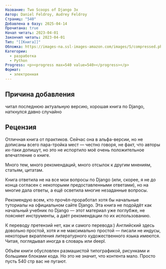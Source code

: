```yaml
---
Название: Two Scoops of Django 3x
Автор: Daniel Feldroy, Audrey Feldroy
Страниц: "540"
Добавлена в базу: 2025-04-14
Прочитана: true
Начал читать: 2023-04-01
Закончил читать: 2023-04-01
Тип: "[[Книга]]"
Обложка: https://images-na.ssl-images-amazon.com/images/S/compressed.photo.goodreads.com/books/1607194316i/55822151.jpg
Категории:
  - разработка
  - Python
Progress: <p><progress max=540 value=540></progress></p>
Формат:
  - электронная
---
```

## Причина добавления

читал последнюю актуальную версию, хорошая книга по Django, наткнулся давно случайно
## Рецензия

Отличная книга от практиков. Сейчас она в альфа-версии, но не дописаны всего пара-тройка мест — честно говоря, не факт, что авторы их-таки допишут, но это не испортило моё очень положительное впечатление о книге.

Много тем, много рекомендаций, много отсылок к другим мнениям, статьям, цитатам.

Книга ответила не на все мои вопросы по Django (или, скорее, я не до конца согласен с некоторыми предоставленными ответами), но на многие дала ответы, а ещё осветила многие незаданные вопросы.

Рекомендую всем, кто прочёл-проработал хотя бы начальные туториалы на официальном сайте Django. Эта книга не подойдёт как начальный учебник по Django — этот материал уже поглубже, не поясняет инструменты, а даёт рекомендации по их использованию.

К переводу претензий нет, как и самого перевода:) Английский здесь довольно простой, хотя и не максимально простой — писали не индусы, некоторые вкрапления литературного художественного языка имеются. Читая, поглядывал иногда в словарь или deepl.

Объём книги обусловлен размашистой типографикой, рисунками и большими блоками кода. Но это не значит, что контента мало. Просто пусть 540 стр вас не пугают.  